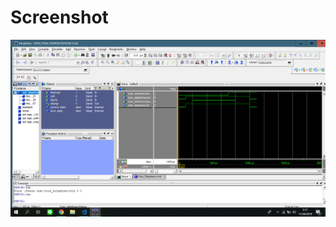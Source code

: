 # Screenshot
<p align="center"><img src="https://github.com/GeraldoMartua/PraktikumPSD/blob/master/Modul%205/5_PSD_PG_2_Ilham%20Mulya%20Rafid_1706985994/Screenshot%20(34).png"></p>
